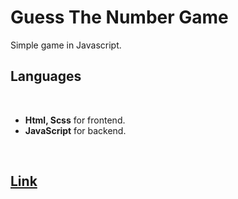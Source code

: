 # Guess The Number Game

Simple game in Javascript.

## Languages

<br>

- **Html, Scss** for frontend.
- **JavaScript** for backend.

<br>

## [Link](https://adamdemian.github.io/guessthenumber.github.io/)